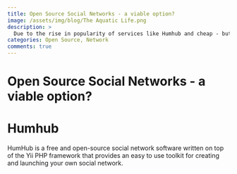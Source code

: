 ```yaml
---
title: Open Source Social Networks - a viable option?
image: /assets/img/blog/The Aquatic Life.png
description: >
  Due to the rise in popularity of services like Humhub and cheap - but good quality - hardware like the Raspberry Pi, we're considering migrating & combining wordpress with a R.Pi service that will be secondarily hosted on Github.published: true
categories: Open Source, Network
comments: true
---
```




<!--![](/assets/img/blog/Party.png)-->

# Open Source Social Networks - a viable option?

# Humhub
HumHub is a free and open-source social network software written on top of the Yii PHP framework that provides an easy to use toolkit for creating and launching your own social network.
